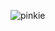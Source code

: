 ![pinkie](https://github.com/felipeB21/Nodejs-short-url/assets/138345364/81b3727f-6a95-4c01-b302-a5acf1badf63)

